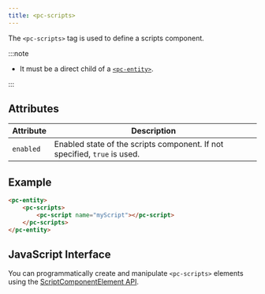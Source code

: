 ```yaml
---
title: <pc-scripts>
---
```


The `<pc-scripts>` tag is used to define a scripts component.

:::note

* It must be a direct child of a [`<pc-entity>`](pc-entity.md).

:::

## Attributes

| Attribute | Description |
| --- | --- |
| `enabled` | Enabled state of the scripts component. If not specified, `true` is used. |

## Example

```html
<pc-entity>
    <pc-scripts>
        <pc-script name="myScript"></pc-script>
    </pc-scripts>
</pc-entity>
```

## JavaScript Interface

You can programmatically create and manipulate `<pc-scripts>` elements using the [ScriptComponentElement API](https://api.playcanvas.com/classes/EngineWebComponents.ScriptComponentElement.html).
